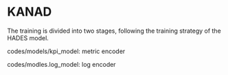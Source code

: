 # KANAD


The training is divided into two stages, following the training strategy of the HADES model.

codes/models/kpi_model: metric encoder

codes/modles.log_model: log encoder

